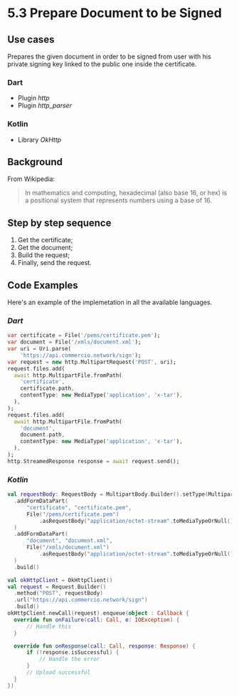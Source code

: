 # 5.3 Prepare Document to be Signed

## Use cases

Prepares the given document in order to be signed from user with his private signing key linked to the public one inside the certificate.

### Dart

- Plugin *http*
- Plugin *http_parser*
  
### Kotlin

- Library *OkHttp*

## Background

From Wikipedia:
>In mathematics and computing, hexadecimal (also base 16, or hex) is a positional system that represents numbers using a base of 16.

## Step by step sequence

1. Get the certificate;
2. Get the document;
3. Build the request;
4. Finally, send the request.

## Code Examples

Here's an example of the implemetation in all the available languages.

### _Dart_

```dart
var certificate = File('/pems/certificate.pem');
var document = File('/xmls/document.xml');
var uri = Uri.parse(
    'https://api.commercio.network/sign');
var request = new http.MultipartRequest('POST', uri);
request.files.add(
  await http.MultipartFile.fromPath(
    'certificate',
    certificate.path,
    contentType: new MediaType('application', 'x-tar'),
  ),
);
request.files.add(
  await http.MultipartFile.fromPath(
    'document',
    document.path,
    contentType: new MediaType('application', 'x-tar'),
  ),
);
http.StreamedResponse response = await request.send();
```

### _Kotlin_

```kotlin
val requestBody: RequestBody = MultipartBody.Builder().setType(MultipartBody.FORM)
  .addFormDataPart(
      "certificate", "certificate.pem",
      File("/pems/certificate.pem")
          .asRequestBody("application/octet-stream".toMediaTypeOrNull())
  )
  .addFormDataPart(
      "document", "document.xml",
      File("/xmls/document.xml")
          .asRequestBody("application/octet-stream".toMediaTypeOrNull())
  )
  .build()

val okHttpClient = OkHttpClient()
val request = Request.Builder()
  .method("POST", requestBody)
  .url("https://api.commercio.network/sign")
  .build()
okHttpClient.newCall(request).enqueue(object : Callback {
  override fun onFailure(call: Call, e: IOException) {
      // Handle this
  }

  override fun onResponse(call: Call, response: Response) {
      if (!response.isSuccessful) {
          // Handle the error
      }
      // Upload successful
  }
})
```
